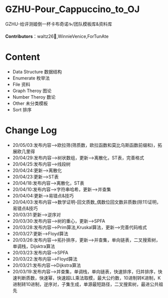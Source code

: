 # GZHU-Pour_Cappuccino_to_OJ

GZHU-给评测姬倒一杯卡布奇诺☕/团队模板库&资料库

**Contributors**：waltz26🌟,WinnieVenice,ForTunAte

# Content

- Data Structure 数据结构
- Enumerate 枚举法
- File 资料
- Graph Theroy 图论
- Number Theroy 数论
- Other 未分类模板
- Sort 排序

# Change Log
- 20/05/03:发布内容-->欧拉筛(筛质数，欧拉函数和莫比乌斯函数前缀和)，拓展欧几里得
- 20/04/29:发布内容-->树状数组，更新-->离散化，ST表，完善格式
- 20/04/25:发布内容-->线段树
- 20/04/24:更新-->离散化
- 20/04/23:更新-->ST表
- 20/04/18:发布内容-->离散化，ST表
- 20/04/10:发布内容-->字符串哈希，更新-->并查集
- 20/04/04:更新-->易错点&技巧
- 20/04/03:发布内容-->数学证明-回文质数_偶数位回文数非质数(除11)证明，易错点&技巧
- 20/03/31:更新-->逆序对
- 20/03/30:发布内容-->树的重心，更新-->SPFA
- 20/03/28:发布内容-->Prim算法,Kruskal算法，更新-->完善代码格式
- 20/03/27:更新-->Floyd算法
- 20/03/26:发布内容-->拓扑排序，更新-->并查集，单向链表，二叉搜索树，单调栈，Dijsktra算法
- 20/03/23:发布内容-->SPFA
- 20/03/22:发布内容-->Floyd算法
- 20/03/21:发布内容-->Dijkstra算法
- 20/03/19:发布内容-->并查集，单调栈，单向链表，快速排序，归并排序，快速判断质数，快速幂，快速超LL乘法取模，最大公约数，10进制转K进制，K进制转10进制，逆序对，子集生成，单源最短路径，二叉搜索树，最进公共祖先
